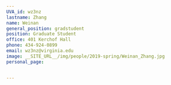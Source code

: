 ```yaml
---
UVA_id: wz3nz
lastname: Zhang
name: Weinan 
general_position: gradstudent
position: Graduate Student
office: 401 Kerchof Hall
phone: 434-924-0899
email: wz3nz@virginia.edu
image: __SITE_URL__/img/people/2019-spring/Weinan_Zhang.jpg
personal_page: 


---
```

